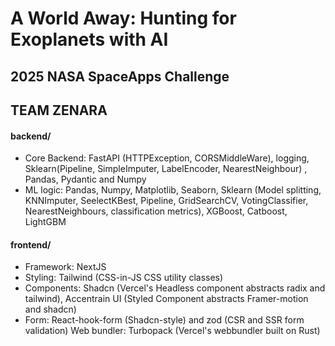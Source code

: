 # A World Away: Hunting for Exoplanets with AI
## 2025 NASA SpaceApps Challenge
## TEAM ZENARA

#### backend/
- Core Backend: FastAPI (HTTPException, CORSMiddleWare), logging, Sklearn(Pipeline, SimpleImputer, LabelEncoder, NearestNeighbour) , Pandas, Pydantic and Numpy
- ML logic: Pandas, Numpy, Matplotlib, Seaborn, Sklearn (Model splitting, KNNImputer, SeelectKBest, Pipeline, GridSearchCV, VotingClassifier, NearestNeighbours, classification metrics), XGBoost, Catboost, LightGBM

#### frontend/
- Framework: NextJS
- Styling: Tailwind (CSS-in-JS CSS utility classes)
- Components: Shadcn (Vercel's Headless component abstracts radix and tailwind), Accentrain UI (Styled Component abstracts Framer-motion and shadcn)
- Form: React-hook-form (Shadcn-style) and zod (CSR and SSR form validation)
Web bundler: Turbopack (Vercel's webbundler built on Rust)
